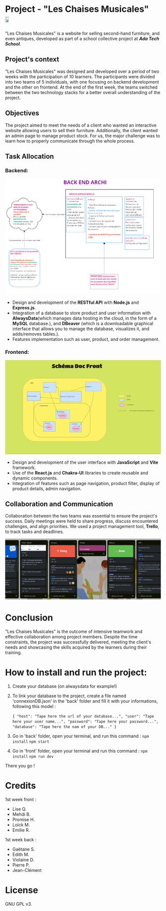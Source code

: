 # Project - "Les Chaises Musicales" <img src="https://github.com/adatechschool/projet-collectif-plateforme-de-meubles-leschaisesmusicales/blob/main/front/src/assets/images/logo.png" width=15% height=15%> 

"Les Chaises Musicales" is a website for selling second-hand furniture, and even antiques, developed as part of a school collective project at **_Ada Tech School_**.

## Project's context

"Les Chaises Musicales" was designed and developed over a period of two weeks with the participation of 10 learners. The participants were divided into two teams of 5 individuals, with one focusing on backend development and the other on frontend. At the end of the first week, the teams switched between the two technology stacks for a better overall understanding of the project.

## Objectives

The project aimed to meet the needs of a client who wanted an interactive website allowing users to sell their furniture. Additionally, the client wanted an admin page to manage product stock.
For us, the major challenge was to learn how to properly communicate through the whole process.

## Task Allocation

### Backend:

![Architecture back](/front/src/assets/images/archi%20back.png "Archi back")

- Design and development of the **RESTful API** with **Node.js** and **Express.js**.
- Integration of a database to store product and user information with **AlwaysData**(which manages data hosting in the cloud, in the form of a **MySQL** database.), and **DBeaver** (which is a downloadable graphical interface that allows you to manage the database, visualizes it, and adds/removes tables.).
- Features implementation such as user, product, and order management.

### Frontend:

![Architecture front](/front/src/assets/images/Archi%20front.png "Archi front")

- Design and development of the user interface with **JavaScript** and **Vite** framework.
- Use of the **React.js** and **Chakra-UI** libraries to create reusable and dynamic components.
- Integration of features such as page navigation, product filter, display of product details, admin navigation.

## Collaboration and Communication

Collaboration between the two teams was essential to ensure the project's success. Daily meetings were held to share progress, discuss encountered challenges, and align priorities. We used a project management tool, **Trello**, to track tasks and deadlines.

![Organization with Trello](/front/src/assets/images/trello.jpg "Trello")

# Conclusion

"Les Chaises Musicales" is the outcome of intensive teamwork and effective collaboration among project members. Despite the time constraints, the project was successfully delivered, meeting the client's needs and showcasing the skills acquired by the learners during their training.

# How to install and run the project:

1. Create your database (on alwaysdata for example!)
2. To link your database to the project, create a file named 'connexionDB.json' in the 'back' folder and fill it with your informations, following this model :

    `{
    "host": "Tape here the url of your database...",
    "user": "Tape here your user name...",
    "password": "Tape here your password...",
    "database": "Tape here the nam of your DB..."
    }`

3. Go in 'back' folder, open your terminal, and run this command :
    `npm install`
    `npm start`

4. Go in 'front' folder, open your terminal and run this command :
    `npm install`
    `npm run dev`

There you go !

# Credits

1st week front :

- Lise Q.
- Mehdi B.
- Promise H.
- Loïck M.
- Emilie R.

1st week back :

- Gaëtane S.
- Edith M.
- Violaine D.
- Pierre P.
- Jean-Clément

# License

GNU GPL v3.
